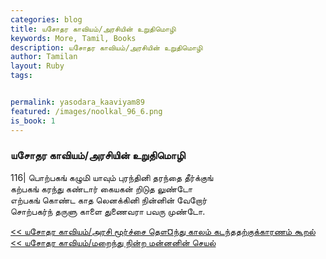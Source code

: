 ```yaml
---  
categories: blog  
title: யசோதர காவியம்/அரசியின் உறுதிமொழி
keywords: More, Tamil, Books  
description: யசோதர காவியம்/அரசியின் உறுதிமொழி
author: Tamilan  
layout: Ruby  
tags:     


permalink: yasodara_kaaviyam89  
featured: /images/noolkal_96_6.png  
is_book: 1
---  
```



### யசோதர காவியம்/அரசியின் உறுதிமொழி

116| பொற்பகங் கழுமி யாவும் புரந்தினி தரந்தை தீர்க்குங்  
கற்பகங் கரந்து கண்டார் கையகன் றிடுத லுண்டோ  
எற்பகங் கொண்ட காத லெனக்கினி நின்னின் வேறோர்  
சொற்பகர்ந் தருளு காளை துணைவரா பவரு முண்டோ.

[<< யசோதர காவியம்/அரசி மூர்ச்சை தௌ¤ந்து காலம் கடந்ததற்குக்காரணம் கூறல்](yasodara_kaaviyam88) [<< யசோதர காவியம்/மறைந்து நின்ற மன்னனின் செயல்](yasodara_kaaviyam90)


